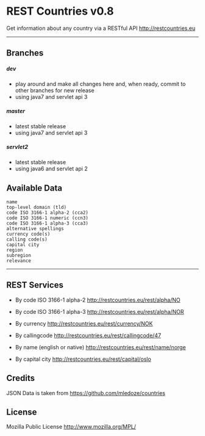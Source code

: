 REST Countries v0.8
=====================

Get information about any country via a RESTful API http://restcountries.eu

----------

Branches
---------
##### dev
* play around and make all changes here and, when ready, commit to other branches for new release
* using java7 and servlet api 3

##### master
* latest stable release
* using java7 and servlet api 3

##### servlet2
* latest stable release
* using java6 and servlet api 2

Available Data
---------

    name
    top-level domain (tld)
    code ISO 3166-1 alpha-2 (cca2)
    code ISO 3166-1 numeric (ccn3)
    code ISO 3166-1 alpha-3 (cca3)
    alternative spellings
    currency code(s)
    calling code(s)
    capital city
    region
    subregion
    relevance
----------

REST Services
---------
- By code ISO 3166-1 alpha-2 http://restcountries.eu/rest/alpha/NO

- By code ISO 3166-1 alpha-3 http://restcountries.eu/rest/alpha/NOR

- By currency http://restcountries.eu/rest/currency/NOK

- By callingcode http://restcountries.eu/rest/callingcode/47

- By name (english or native) http://restcountries.eu/rest/name/norge

- By capital city http://restcountries.eu/rest/capital/oslo

Credits
---------
JSON Data is taken from https://github.com/mledoze/countries

License
---------
Mozilla Public License http://www.mozilla.org/MPL/
